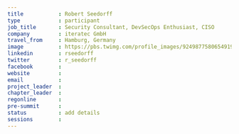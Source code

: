```yaml
---
title           : Robert Seedorff
type            : participant
job_title       : Security Consultant, DevSecOps Enthusiast, CISO
company         : iteratec GmbH
travel_from     : Hamburg, Germany
image           : https://pbs.twimg.com/profile_images/924987758065491969/BsgyjGMT_400x400.jpg
linkedin        : rseedorff
twitter         : r_seedorff
facebook        :
website         :
email           :
project_leader  :
chapter_leader  :
regonline       :
pre-summit      :
status          : add details
sessions        :
---
```


<!-- put more details about participant here -->
